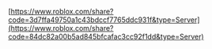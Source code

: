 [https://www.roblox.com/share?code=3d7ffa49750a1c43bdccf7765ddc931f&type=Server](https://www.roblox.com/share?code=84dc82a00b5ad845bfcafac3cc92f1dd&type=Server)
